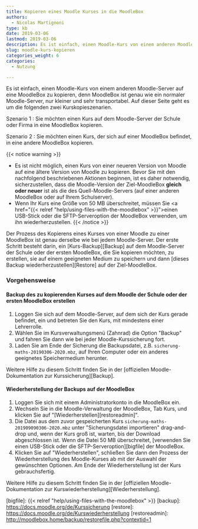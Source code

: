 ```yaml
---
title: Kopieren eines Moodle Kurses in die MoodleBox
authors:
  - Nicolas Martignoni
type: kb
date: 2019-03-06
lastmod: 2019-03-06
description: Es ist einfach, einen Moodle-Kurs von einem anderen Moodle-Server auf eine MoodleBox zu kopieren.
slug: moodle-kurs-kopieren
categories_weight: 6
categories:
  - Nutzung

---
```


Es ist einfach, einen Moodle-Kurs von einem anderen Moodle-Server auf eine MoodleBox zu kopieren, denn MoodleBox ist genau wie ein normaler Moodle-Server, nur kleiner und sehr transportabel. Auf dieser Seite geht es um die folgenden zwei Kurskopieszenarien.

Szenario 1
: Sie möchten einen Kurs auf dem Moodle-Server der Schule oder Firma in eine MoodleBox kopieren.

Szenario 2
: Sie möchten einen Kurs, der sich auf einer MoodleBox befindet, in eine andere MoodleBox kopieren.

{{< notice warning >}}
- Es ist nicht möglich, einen Kurs von einer neueren Version von Moodle auf eine ältere Version von Moodle zu kopieren. Bevor Sie mit den nachfolgend beschriebenen Aktionen beginnen, ist es daher notwendig, sicherzustellen, dass die Moodle-Version der Ziel-MoodleBox __gleich oder neuer__ ist als die des Quell-Moodle-Servers (auf einer anderen MoodleBox oder auf Ihrem Schulserver).
- Wenn Ihr Kurs eine Größe von 50 MB überschreitet, müssen Sie <a href="{{< relref "help/using-files-with-the-moodlebox" >}}">einen USB-Stick oder die SFTP-Serveroption der MoodleBox verwenden</a>, um ihn wiederherzustellen.
{{< /notice >}}

Der Prozess des Kopierens eines Kurses von einer Moodle zu einer MoodleBox ist genau derselbe wie bei jedem Moodle-Server. Der erste Schritt besteht darin, ein [Kurs-Backup][Backup] auf dem Moodle-Server der Schule oder der ersten MoodleBox, die Sie kopieren möchten, zu erstellen, sie auf einem geeigneten Medium zu speichern und dann [dieses Backup wiederherzustellen][Restore] auf der Ziel-MoodleBox.

### Vorgehensweise

#### Backup des zu kopierenden Kurses auf dem Moodle der Schule oder der ersten MoodleBox erstellen

1. Loggen Sie sich auf dem Moodle-Server, auf dem sich der Kurs gerade befindet, ein und betreten Sie den Kurs, mit mindestens einer Lehrerrolle.
1. Wählen Sie im Kursverwaltungsmenü (Zahnrad) die Option "Backup" und fahren Sie dann wie bei jeder Moodle-Kurssicherung fort.
1. Laden Sie am Ende der Sicherung die Backupsdatei, z.B. `sicherung-maths-20190306-2020.mbz`, auf Ihren Computer oder ein anderes geeignetes Speichermedium herunter.

Weitere Hilfe zu diesem Schritt finden Sie in der [offiziellen Moodle-Dokumentation zur Kurssicherung][Backup].

#### Wiederherstellung der Backups auf der MoodleBox

1. Loggen Sie sich mit einem Administratorkonto in die MoodleBox ein.
1. Wechseln Sie in die Moodle-Verwaltung der MoodleBox, Tab Kurs, und klicken Sie auf "[Wiederherstellen][restoreadmin]".
1. Die Datei aus dem zuvor gespeicherten Kurs `sicherung-maths-201909090306-2020.mbz` unter "Sicherungsdatei importieren" drag-and-drop und, wenn der Kurs groß ist, warten, bis der Download abgeschlossen ist. Wenn die Datei 50 MB überschreitet, [verwenden Sie einen USB-Stick oder die SFTP-Serveroption][bigfile] der MoodleBox.
1. Klicken Sie auf "Wiederherstellen", schließen Sie dann den Prozess der Wiederherstellung des Moodle-Kurses ab mit der Auswahl der gewünschten Optionen. Am Ende der Wiederherstellung ist der Kurs gebrauchsfertig.

Weitere Hilfe zu diesem Schritt finden Sie in der [offiziellen Moodle-Dokumentation zur Kurswiederherstellung][Wiederherstellung].

  [bigfile]: {{< relref "help/using-files-with-the-moodlebox" >}}
  [backup]: https://docs.moodle.org/de/Kurssicherung
  [restore]: https://docs.moodle.org/de/Kurswiederherstellung
  [restoreadmin]: http://moodlebox.home/backup/restorefile.php?contextid=1
